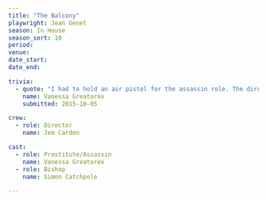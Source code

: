 ```yaml
---
title: "The Balcony"
playwright: Jean Genet
season: In House
season_sort: 10
period:
venue:
date_start:
date_end:

trivia:
  - quote: "I had to hold an air pistol for the assassin role. The director wanted to make sure I'd feel comfortable handling it, so during a rehearsal in the Trent Building he insisted on me shooting a pellet into one of the walls of the tunnel to Portland Building. It was still there when I graduated a couple of years later."
    name: Vanessa Greatorex
    submitted: 2015-10-05

crew:
  - role: Director
    name: Jem Carden

cast:
  - role: Prostitute/Assassin
    name: Vanessa Greatorex
  - role: Bishop
    name: Simon Catchpole

---
```



